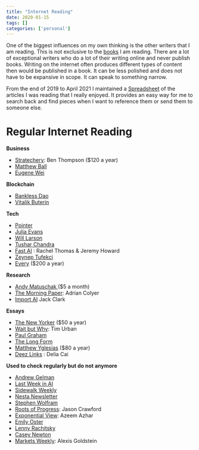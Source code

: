 ```yaml
---
title: "Internet Reading"
date: 2020-01-15
tags: []
categories: ['personal']
---
```


One of the biggest influences on my own thinking is the other writers that I am reading. This is not exclusive to the [books](/#/medium/book) I am reading. There are a lot of exceptional writers who do a lot of their writing online and never publish books. Writing on the internet often produces different types of content then would be published in a book. It can be less polished and does not have to be expansive in scope. It can speak to something narrow.


From the end of 2019 to April 2021 I maintained a [Spreadsheet](https://docs.google.com/spreadsheets/d/1LJM3EJrV8Gx8W0Hk-_i2BhHy1QEer_wZ91dlC22D7a8/edit?usp=sharing) of the articles I was reading that I really enjoyed. It provides an easy way for me to search back and find pieces when I want to reference them or send them to someone else.

Regular Internet Reading 
=========================

**Business**

* [Stratechery](https://stratechery.com/): Ben Thompson ($120 a year)
* [Matthew Ball](https://www.matthewball.vc/)
* [Eugene Wei](https://eugenewei.substack.com/)

**Blockchain**

* [Bankless Dao](https://www.bankless.community/) 
* [Vitalik Buterin](https://vitalik.ca/index.html)


**Tech**

* [Pointer](http://www.pointer.io/)
* [Julia Evans](https://jvns.ca/)
* [Will Larson](https://lethain.com/)
* [Tushar Chandra](https://tusharc.dev/)
* [Fast AI](https://www.fast.ai/) : Rachel Thomas & Jeremy Howard
* [Zeynep Tufekci](https://zeynep.substack.com/)
* [Every](https://every.to/) ($200 a year)

**Research**

* [Andy Matuschak ](https://andymatuschak.org/) ($5 a month)
* [The Morning Paper](https://blog.acolyer.org/): Adrian Colyer
* [Import AI](https://jack-clark.net/) Jack Clark


**Essays**

* [The New Yorker](https://www.newyorker.com/) ($50 a year)
* [Wait but Why](https://waitbutwhy.com/): Tim Urban
* [Paul Graham](http://paulgraham.com/index.html)
* [The Long Form](https://longform.org/)
* [Matthew Yglesias](https://www.slowboring.com/) ($80 a year)
* [Deez Links](https://deezlinks.substack.com/) : Delia Cai


**Used to check regularly but do not anymore**
* [Andrew Gelman](https://statmodeling.stat.columbia.edu/)
* [Last Week in AI](https://lastweekin.ai/)
* [Sidewalk Weekly](https://www.sidewalklabs.com/blog/the-sidewalk-weekly-newsletter-archive/)
* [Nesta Newsletter](https://www.nesta.org.uk/newsletter/)
* [Stephen Wolfram](https://writings.stephenwolfram.com/)
* [Roots of Progress](https://rootsofprogress.org/): Jason Crawford
* [Exponential View](https://www.exponentialview.co/): Azeem Azhar 
* [Emily Oster](https://emilyoster.substack.com/)
* [Lenny Rachitsky](https://www.lennyrachitsky.com/)
* [Casey Newton](https://www.platformer.news/) 
* [Markets Weekly](https://marketsweekly.ghost.io/): Alexis Goldstein 


